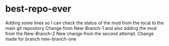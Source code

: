 # best-repo-ever

Adding some lines
so I can check the status of the mod from the local to the main git repository
Change from New-Branch-1 and also adding the mod from the New-Branch-2
New change from the second attempt. Change made for branch new-branch-one